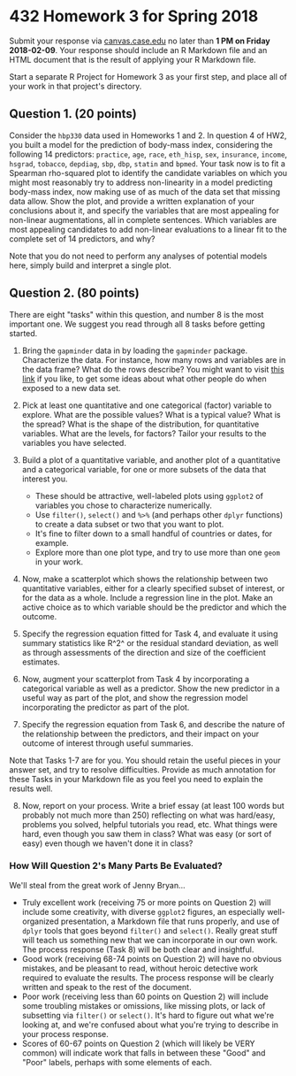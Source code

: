 # 432 Homework 3 for Spring 2018

Submit your response via [canvas.case.edu](https://canvas.case.edu/) no later than **1 PM on Friday 2018-02-09**. Your response should include an R Markdown file and an HTML document that is the result of applying your R Markdown file. 

Start a separate R Project for Homework 3 as your first step, and place all of your work in that project's directory.

## Question 1. (20 points)

Consider the `hbp330` data used in Homeworks 1 and 2. In question 4 of HW2, you built a model for the prediction of body-mass index, considering the following 14 predictors: `practice`, `age`, `race`, `eth_hisp`, `sex`, `insurance`, `income`, `hsgrad`, `tobacco`, `depdiag`, `sbp`, `dbp`, `statin` and `bpmed`. Your task now is to fit a Spearman rho-squared plot to identify the candidate variables on which you might most reasonably try to address non-linearity in a model predicting body-mass index, now making use of as much of the data set that missing data allow. Show the plot, and provide a written explanation of your conclusions about it, and specify the variables that are most appealing for non-linear augmentations, all in complete sentences. Which variables are most appealing candidates to add non-linear evaluations to a linear fit to the complete set of 14 predictors, and why? 

Note that you do not need to perform any analyses of potential models here, simply build and interpret a single plot.

## Question 2. (80 points)

There are eight "tasks" within this question, and number 8 is the most important one. We suggest you read through all 8 tasks before getting started. 

1. Bring the `gapminder` data in by loading the `gapminder` package. Characterize the data. For instance, how many rows and variables are in the data frame? What do the rows describe? You might want to visit  [this link](http://simplystatistics.org/2014/06/13/what-i-do-when-i-get-a-new-data-set-as-told-through-tweets/) if you like, to get some ideas about what other people do when exposed to a new data set. 

2. Pick at least one quantitative and one categorical (factor) variable to explore. What are the possible values? What is a typical value? What is the spread? What is the shape of the distribution, for quantitative variables. What are the levels, for factors? Tailor your results to the variables you have selected.

3. Build a plot of a quantitative variable, and another plot of a quantitative and a categorical variable, for one or more subsets of the data that interest you. 
    + These should be attractive, well-labeled plots using `ggplot2` of variables you chose to characterize numerically. 
    + Use `filter()`, `select()` and `%>%` (and perhaps other `dplyr` functions) to create a data subset or two that you want to plot. 
    + It's fine to filter down to a small handful of countries or dates, for example. 
    + Explore more than one plot type, and try to use more than one `geom` in your work.

4. Now, make a scatterplot which shows the relationship between two quantitative variables, either for a clearly specified subset of interest, or for the data as a whole. Include a regression line in the plot. Make an active choice as to which variable should be the predictor and which the outcome.

5. Specify the regression equation fitted for Task 4, and evaluate it using summary statistics like R^2^ or the residual standard deviation, as well as through assessments of the direction and size of the coefficient estimates.

6. Now, augment your scatterplot from Task 4 by incorporating a categorical variable as well as a predictor. Show the new predictor in a useful way as part of the plot, and show the regression model incorporating the predictor as part of the plot.

7. Specify the regression equation from Task 6, and describe the nature of the relationship between the predictors, and their impact on your outcome of interest through useful summaries.

Note that Tasks 1-7 are for you. You should retain the useful pieces in your answer set, and try to resolve difficulties. Provide as much annotation for these Tasks in your Markdown file as you feel you need to explain the results well.

8. Now, report on your process. Write a brief essay (at least 100 words but probably not much more than 250) reflecting on what was hard/easy, problems you solved, helpful tutorials you read, etc. What things were hard, even though you saw them in class? What was easy (or sort of easy) even though we haven't done it in class?

### How Will Question 2's Many Parts Be Evaluated?

We'll steal from the great work of Jenny Bryan...

- Truly excellent work (receiving 75 or more points on Question 2) will include some creativity, with diverse `ggplot2` figures, an especially well-organized presentation, a Markdown file that runs properly, and use of `dplyr` tools that goes beyond `filter()` and `select()`. Really great stuff will teach us something new that we can incorporate in our own work. The process response (Task 8) will be both clear and insightful.
- Good work (receiving 68-74 points on Question 2) will have no obvious mistakes, and be pleasant to read, without heroic detective work required to evaluate the results. The process response will be clearly written and speak to the rest of the document.
- Poor work (receiving less than 60 points on Question 2) will include some troubling mistakes or omissions, like missing plots, or lack of subsetting via `filter()` or `select()`. It's hard to figure out what we're looking at, and we're confused about what you're trying to describe in your process response.
- Scores of 60-67 points on Question 2 (which will likely be VERY common) will indicate work that falls in between these "Good" and "Poor" labels, perhaps with some elements of each.

